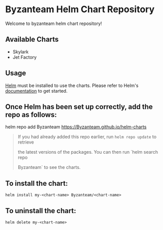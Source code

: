 # Byzanteam Helm Chart Repository

Welcome to byzanteam helm chart repository!

## Available Charts

- Skylark
- Jet Factory

## Usage

[Helm](https://helm.sh) must be installed to use the charts.  Please refer to
Helm's [documentation](https://helm.sh/docs) to get started.

## Once Helm has been set up correctly, add the repo as follows:

  helm repo add Byzanteam https://Byzanteam.github.io/helm-charts

>If you had already added this repo earlier, run `helm repo update` to retrieve
>
>the latest versions of the packages.  You can then run `helm search repo
>
>Byzanteam` to see the charts.

## To install the <chart-name> chart:

    helm install my-<chart-name> Byzanteam/<chart-name>

## To uninstall the chart:

    helm delete my-<chart-name>

